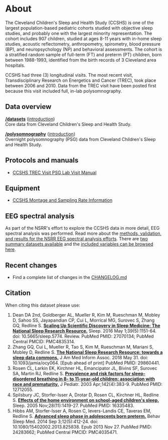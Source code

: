 # About

The Cleveland Children's Sleep and Health Study (CCSHS) is one of the largest population-based pediatric cohorts studied with objective sleep studies, and probably one with the largest minority representation. The cohort includes 907 children, studied at ages 8-11 years with in-home sleep studies, acoustic reflectometry, anthropometry, spirometry, blood pressure (BP), and neuropsychology (NP) and behavioral assessments. The cohort is a stratified random sample of full-term (FT) and preterm (PT) children, born between 1988-1993, identified from the birth records of 3 Cleveland area hospitals.

CCSHS had three (3) longitudinal visits. The most recent visit, Transdisciplinary Research on Energetics and Cancer (TREC), took place between 2006 and 2010. Data from the TREC visit have been posted first because this visit included full, in-lab polysomnography.

## Data overview

**[/datasets](:files_path:/datasets)** ([introduction](:pages_path:/dataset-introduction.md)) <br/> Core data from Cleveland Children's Sleep and Health Study.

**[/polysomnography](:files_path:/polysomnography)** ([introduction](:pages_path:/polysomnography-introduction.md))<br/> Overnight polysomnography (PSG) data from Cleveland Children's Sleep and Health Study.

## Protocols and manuals

- [CCSHS TREC Visit PSG Lab Visit Manual](:files_path:/documentation?f=CCSHS_TREC_Visit_PSG_Lab_Visit_Manual.pdf)

## Equipment

- [CCSHS Montage and Sampling Rate Information](:pages_path:/montage-and-sampling-rate-information.md)

## EEG spectral analysis

As part of the NSRR's effort to explore the CCSHS data in more detail, EEG spectral analysis was performed. Read more about the [methods, validation, and results for the NSRR EEG spectral analysis efforts](:pages_path:/eeg-spectral-analysis.md). There are [two summary datasets available](:files_path:/datasets/eeg-spectral-analysis) and the [included variables can be browsed here](https://www.sleepdata.org/datasets/ccshs/variables?folder=Spectral+Analysis).

## Recent changes

- Find a complete list of changes in the [CHANGELOG.md](:pages_path:/CHANGELOG.md)

## Citation

When citing this dataset please use:

1. Dean DA 2nd, Goldberger AL, Mueller R, Kim M, Rueschman M, Mobley D, Sahoo SS, Jayapandian CP, Cui L, Morrical MG, Surovec S, Zhang GQ, Redline S. [**Scaling Up Scientific Discovery in Sleep Medicine: The National Sleep Research Resource.**](https://www.ncbi.nlm.nih.gov/pubmed/27070134) Sleep. 2016 May 1;39(5):1151-64. doi: 10.5665/sleep.5774. Review. PubMed PMID: 27070134; PubMed Central PMCID: PMC4835314.
2. Zhang GQ, Cui L, Mueller R, Tao S, Kim M, Rueschman M, Mariani S, Mobley D, Redline S. [**The National Sleep Research Resource: towards a sleep data commons.**](https://www.ncbi.nlm.nih.gov/pubmed/29860441) J Am Med Inform Assoc. 2018 May 31. doi: 10.1093/jamia/ocy064. [Epub ahead of print] PubMed PMID: 29860441.
3. Rosen CL, Larkin EK, Kirchner HL, Emancipator JL, Bivins SF, Surovec SA, Martin RJ, Redline S. [**Prevalence and risk factors for sleep-disordered breathing in 8- to 11-year-old children: association with race and prematurity.**](http://www.ncbi.nlm.nih.gov/pubmed/12712055) J Pediatr. 2003 Apr;142(4):383-9. PubMed PMID: 12712055.
4. Spilsbury JC, Storfer-Isser A, Drotar D, Rosen CL, Kirchner HL, Redline S. [**Effects of the home environment on school-aged children's sleep.**](http://www.ncbi.nlm.nih.gov/pubmed/16335483) Sleep. 2005 Nov;28(11):1419-27. PubMed PMID: 16335483.
5. Hibbs AM, Storfer-Isser A, Rosen C, Ievers-Landis CE, Taveras EM, Redline S. [**Advanced sleep phase in adolescents born preterm.**](http://www.ncbi.nlm.nih.gov/pubmed/24283662) Behav Sleep Med. 2014 Sep 3;12(5):412-24. doi: 10.1080/15402002.2013.825838. Epub 2013 Nov 27. PubMed PMID: 24283662; PubMed Central PMCID: PMC4035471.
